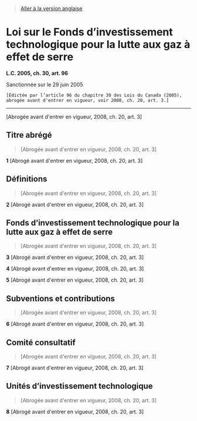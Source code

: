 > [Aller à la version anglaise](/en/Acts/Statutes%20of%20Canada/2005/c.%2030,%20art.%2096.md)

# Loi sur le Fonds d’investissement technologique pour la lutte aux gaz à effet de serre

**L.C. 2005, ch. 30, art. 96**


Sanctionnée sur le 29 juin 2005

```
[Édictée par l’article 96 du chapitre 30 des Lois du Canada (2005), abrogée avant d'entrer en vigueur, voir 2008, ch. 20, art. 3.]
```
----------


[Abrogée avant d'entrer en vigueur, 2008, ch. 20, art. 3]










## Titre abrégé
> [Abrogée avant d'entrer en vigueur, 2008, ch. 20, art. 3]



**1** [Abrogé avant d'entrer en vigueur, 2008, ch. 20, art. 3]




## Définitions
> [Abrogée avant d'entrer en vigueur, 2008, ch. 20, art. 3]



**2** [Abrogé avant d'entrer en vigueur, 2008, ch. 20, art. 3]




## Fonds d’investissement technologique pour la lutte aux gaz à effet de serre
> [Abrogée avant d'entrer en vigueur, 2008, ch. 20, art. 3]



**3** [Abrogé avant d'entrer en vigueur, 2008, ch. 20, art. 3]



**4** [Abrogé avant d'entrer en vigueur, 2008, ch. 20, art. 3]



**5** [Abrogé avant d'entrer en vigueur, 2008, ch. 20, art. 3]




## Subventions et contributions
> [Abrogée avant d'entrer en vigueur, 2008, ch. 20, art. 3]



**6** [Abrogé avant d'entrer en vigueur, 2008, ch. 20, art. 3]




## Comité consultatif
> [Abrogée avant d'entrer en vigueur, 2008, ch. 20, art. 3]



**7** [Abrogé avant d'entrer en vigueur, 2008, ch. 20, art. 3]




## Unités d’investissement technologique
> [Abrogée avant d'entrer en vigueur, 2008, ch. 20, art. 3]



**8** [Abrogé avant d'entrer en vigueur, 2008, ch. 20, art. 3]


